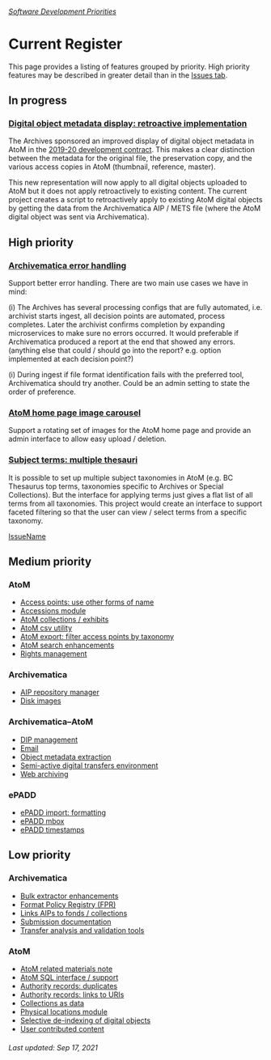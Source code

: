 ###### [Software Development Priorities](README.md)

# Current Register
This page provides a listing of features grouped by priority. High priority features may be described in greater detail than in the [Issues tab](https://github.com/SFU-Archives/software-development-priorities/issues).

## In progress
### [Digital object metadata display: retroactive implementation](https://github.com/SFU-Archives/software-development-priorities/issues/43)
The Archives sponsored an improved display of digital object metadata in AtoM in the [2019-20 development contract](/development-contracts/2019-20.md). This makes a clear distinction between the metadata for the original file, the preservation copy, and the various access copies in AtoM (thumbnail, reference, master).

This new representation will now apply to all digital objects uploaded to AtoM but it does not apply retroactively to existing content. The current project creates a script to retroactively apply to existing AtoM digital objects by getting the data from the Archivematica AIP / METS file (where the AtoM digital object was sent via Archivematica).

## High priority
### [Archivematica error handling](https://github.com/SFU-Archives/software-development-priorities/issues/7)
Support better error handling. There are two main use cases we have in mind:

(i) The Archives has several processing configs that are fully automated, i.e. archivist starts ingest, all decision points are automated, process completes. Later the archivist confirms completion by expanding microservices to make sure no errors occurred. It would preferable if Archivematica produced a report at the end that showed any errors. (anything else that could / should go into the report? e.g. option implemented at each decision point?)

(i) During ingest if file format identification fails with the preferred tool, Archivematica should try another. Could be an admin setting to state the order of preference.

### [AtoM home page image carousel](https://github.com/SFU-Archives/software-development-priorities/issues/38)
Support a rotating set of images for the AtoM home page and provide an admin interface to allow easy upload / deletion.


### [Subject terms: multiple thesauri](https://github.com/SFU-Archives/software-development-priorities/issues/32)
It is possible to set up multiple subject taxonomies in AtoM (e.g. BC Thesaurus top terms, taxonomies specific to Archives or Special Collections). But the interface for applying terms just gives a flat list of all terms from all taxonomies. This project would create an interface to support faceted filtering so that the user can view / select terms from a specific taxonomy.

[IssueName](https://github.com/SFU-Archives/software-development-priorities/issues/nn)


## Medium priority
### AtoM
- [Access points: use other forms of name](https://github.com/SFU-Archives/software-development-priorities/issues/35)
- [Accessions module](https://github.com/SFU-Archives/software-development-priorities/issues/21)
- [AtoM collections / exhibits](https://github.com/SFU-Archives/software-development-priorities/issues/39)
- [AtoM csv utility](https://github.com/SFU-Archives/software-development-priorities/issues/26)
- [AtoM export: filter access points by taxonomy](https://github.com/SFU-Archives/software-development-priorities/issues/33)
- [AtoM search enhancements](https://github.com/SFU-Archives/software-development-priorities/issues/20)
- [Rights management](https://github.com/SFU-Archives/software-development-priorities/issues/18)

### Archivematica
- [AIP repository manager](https://github.com/SFU-Archives/software-development-priorities/issues/11)
- [Disk images](https://github.com/SFU-Archives/software-development-priorities/issues/4)

### Archivematica–AtoM
- [DIP management](https://github.com/SFU-Archives/software-development-priorities/issues/12)
- [Email](https://github.com/SFU-Archives/software-development-priorities/issues/13)
- [Object metadata extraction](https://github.com/SFU-Archives/software-development-priorities/issues/14)
- [Semi-active digital transfers environment](https://github.com/SFU-Archives/software-development-priorities/issues/16)
- [Web archiving](https://github.com/SFU-Archives/software-development-priorities/issues/15)

### ePADD
- [ePADD import: formatting](https://github.com/SFU-Archives/software-development-priorities/issues/45)
- [ePADD mbox](https://github.com/SFU-Archives/software-development-priorities/issues/46)
- [ePADD timestamps](https://github.com/SFU-Archives/software-development-priorities/issues/44)


## Low priority
### Archivematica
- [Bulk extractor enhancements](https://github.com/SFU-Archives/software-development-priorities/issues/3)
- [Format Policy Registry (FPR)](https://github.com/SFU-Archives/software-development-priorities/issues/5)
- [Links AIPs to fonds / collections](https://github.com/SFU-Archives/software-development-priorities/issues/1)
- [Submission documentation](https://github.com/SFU-Archives/software-development-priorities/issues/6)
- [Transfer analysis and validation tools](https://github.com/SFU-Archives/software-development-priorities/issues/2)

### AtoM
- [AtoM related materials note](https://github.com/SFU-Archives/software-development-priorities/issues/40)
- [AtoM SQL interface / support](https://github.com/SFU-Archives/software-development-priorities/issues/30)
- [Authority records: duplicates](https://github.com/SFU-Archives/software-development-priorities/issues/34)
- [Authority records: links to URIs](https://github.com/SFU-Archives/software-development-priorities/issues/36)
- [Collections as data](https://github.com/SFU-Archives/software-development-priorities/issues/22)
- [Physical locations module](https://github.com/SFU-Archives/software-development-priorities/issues/19)
- [Selective de-indexing of digital objects](https://github.com/SFU-Archives/software-development-priorities/issues/27)
- [User contributed content](https://github.com/SFU-Archives/software-development-priorities/issues/24)


###### Last updated: Sep 17, 2021
